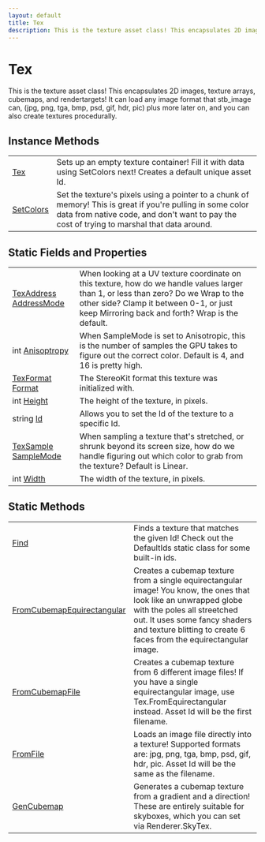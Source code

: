 ```yaml
---
layout: default
title: Tex
description: This is the texture asset class! This encapsulates 2D images, texture arrays, cubemaps, and rendertargets! It can load any image format that stb_image can, (jpg, png, tga, bmp, psd, gif, hdr, pic) plus more later on, and you can also create textures procedurally.
---
```

# Tex

This is the texture asset class! This encapsulates 2D images, texture arrays,
cubemaps, and rendertargets! It can load any image format that stb_image can, (jpg, png,
tga, bmp, psd, gif, hdr, pic) plus more later on, and you can also create textures
procedurally.



## Instance Methods

|  |  |
|--|--|
|[Tex]({{site.url}}/Pages/Reference/Tex/Tex.html)|Sets up an empty texture container! Fill it with data using SetColors next! Creates a default unique asset Id.|
|[SetColors]({{site.url}}/Pages/Reference/Tex/SetColors.html)|Set the texture's pixels using a pointer to a chunk of memory! This is great if you're pulling in some color data from native code, and don't want to pay the cost of trying to marshal that data around.|


## Static Fields and Properties

|  |  |
|--|--|
|[TexAddress]({{site.url}}/Pages/Reference/TexAddress.html) [AddressMode]({{site.url}}/Pages/Reference/Tex/AddressMode.html)|When looking at a UV texture coordinate on this texture, how do we handle values larger than 1, or less than zero? Do we Wrap to the other side? Clamp it between 0-1, or just keep Mirroring back and forth? Wrap is the default.|
|int [Anisoptropy]({{site.url}}/Pages/Reference/Tex/Anisoptropy.html)|When SampleMode is set to Anisotropic, this is the number of samples the GPU takes to figure out the correct color. Default is 4, and 16 is pretty high.|
|[TexFormat]({{site.url}}/Pages/Reference/TexFormat.html) [Format]({{site.url}}/Pages/Reference/Tex/Format.html)|The StereoKit format this texture was initialized with.|
|int [Height]({{site.url}}/Pages/Reference/Tex/Height.html)|The height of the texture, in pixels.|
|string [Id]({{site.url}}/Pages/Reference/Tex/Id.html)|Allows you to set the Id of the texture to a specific Id.|
|[TexSample]({{site.url}}/Pages/Reference/TexSample.html) [SampleMode]({{site.url}}/Pages/Reference/Tex/SampleMode.html)|When sampling a texture that's stretched, or shrunk beyond its screen size, how do we handle figuring out which color to grab from the texture? Default is Linear.|
|int [Width]({{site.url}}/Pages/Reference/Tex/Width.html)|The width of the texture, in pixels.|


## Static Methods

|  |  |
|--|--|
|[Find]({{site.url}}/Pages/Reference/Tex/Find.html)|Finds a texture that matches the given Id! Check out the DefaultIds static class for some built-in ids.|
|[FromCubemapEquirectangular]({{site.url}}/Pages/Reference/Tex/FromCubemapEquirectangular.html)|Creates a cubemap texture from a single equirectangular image! You know, the ones that look like an unwrapped globe with the poles all streetched out. It uses some fancy shaders and texture blitting to create 6 faces from the equirectangular image.|
|[FromCubemapFile]({{site.url}}/Pages/Reference/Tex/FromCubemapFile.html)|Creates a cubemap texture from 6 different image files! If you have a single equirectangular image, use Tex.FromEquirectangular instead. Asset Id will be the first filename.|
|[FromFile]({{site.url}}/Pages/Reference/Tex/FromFile.html)|Loads an image file directly into a texture! Supported formats are: jpg, png, tga, bmp, psd, gif, hdr, pic. Asset Id will be the same as the filename.|
|[GenCubemap]({{site.url}}/Pages/Reference/Tex/GenCubemap.html)|Generates a cubemap texture from a gradient and a direction! These are entirely suitable for skyboxes, which you can set via Renderer.SkyTex.|


